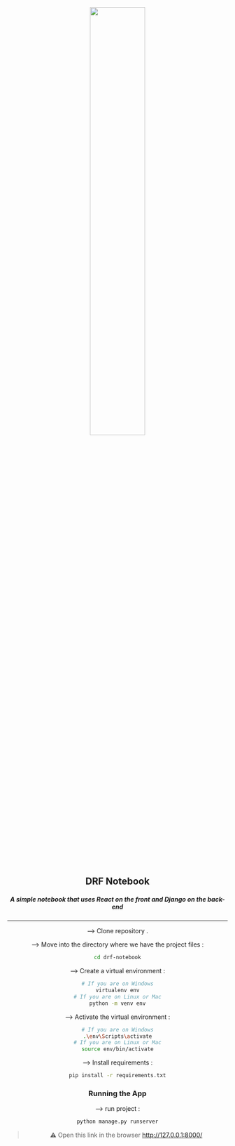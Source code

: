 <div align="center">
<img width="50%" src="https://pasteboard.co/l1oSqDnyoQ1T.png"/>

## DRF Notebook
##### A simple notebook that uses React on the front and Django on the back-end

------------

--> Clone repository .

--> Move into the directory where we have the project files : 
```bash
cd drf-notebook
```


--> Create a virtual environment :
```bash
# If you are on Windows
virtualenv env
# If you are on Linux or Mac
python -m venv env
```

--> Activate the virtual environment :
```bash
# If you are on Windows
.\env\Scripts\activate
# If you are on Linux or Mac
source env/bin/activate
```

--> Install requirements : 
```bash
pip install -r requirements.txt
```

### Running the App

--> run project :
```bash
python manage.py runserver
```

> ⚠ Open this link in the browser http://127.0.0.1:8000/